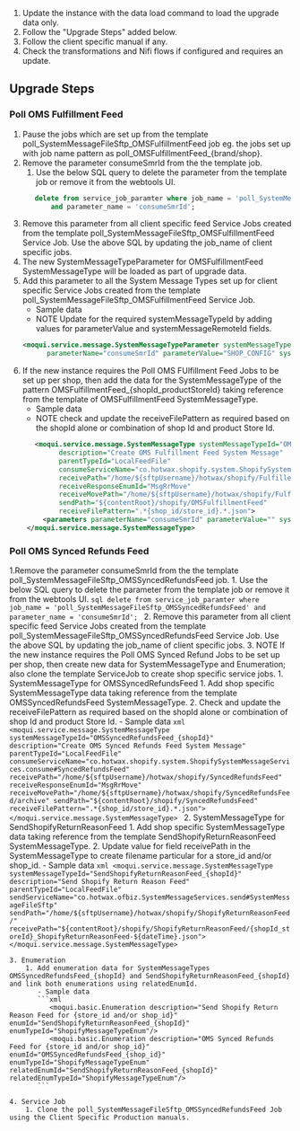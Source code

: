 1. Update the instance with the data load command to load the upgrade data only.
2. Follow the "Upgrade Steps" added below.
3. Follow the client specific manual if any.
4. Check the transformations and Nifi flows if configured and requires an update.

## Upgrade Steps
### Poll OMS Fulfillment Feed
1. Pause the jobs which are set up from the template poll_SystemMessageFileSftp_OMSFulfillmentFeed job eg. the jobs set up with job name pattern as  poll_OMSFulfillmentFeed_{brand/shop}.
2. Remove the parameter consumeSmrId from the the template job.
    1. Use the below SQL query to delete the parameter from the template job or remove it from the webtools UI.
    ```sql
       delete from service_job_paramter where job_name = 'poll_SystemMessageFileSftp_OMSFulfillmentFeed' 
           and parameter_name = 'consumeSmrId';
    ```
3. Remove this parameter from all client specific feed Service Jobs created from the template poll_SystemMessageFileSftp_OMSFulfillmentFeed Service Job. Use the above SQL by updating the job_name of client specific jobs.
4. The new SystemMessageTypeParameter for OMSFulfillmentFeed SystemMessageType will be loaded as part of upgrade data.
5. Add this parameter to all the System Message Types set up for client specific Service Jobs created from the template poll_SystemMessageFileSftp_OMSFulfillmentFeed Service Job.
   - Sample data
   - NOTE Update for the required systemMessageTypeId by adding values for parameterValue and systemMessageRemoteId fields.
    ```xml
   <moqui.service.message.SystemMessageTypeParameter systemMessageTypeId="OMSFulfillmentFeed" 
          parameterName="consumeSmrId" parameterValue="SHOP_CONFIG" systemMessageRemoteId="RemoteSftp"/>
   ```   
7. If the new instance requires the Poll OMS FUlfillment Feed Jobs to be set up per shop, then add the data for the SystemMessageType of the pattern OMSFulfillmentFeed_{shopId_productStoreId} taking reference from the template of OMSFulfillmentFeed SystemMessageType.
   - Sample data
   - NOTE check and update the receiveFilePattern as required based on the shopId alone or combination of shop Id and product Store Id.
   ```xml
      <moqui.service.message.SystemMessageType systemMessageTypeId="OMSFulfillmentFeed_{SHOPID_STOREID}"
            description="Create OMS Fulfillment Feed System Message"
            parentTypeId="LocalFeedFile"
            consumeServiceName="co.hotwax.shopify.system.ShopifySystemMessageServices.consume#FulfillmentFeed"
            receivePath="/home/${sftpUsername}/hotwax/shopify/FulfilledOrderItems"
            receiveResponseEnumId="MsgRrMove"
            receiveMovePath="/home/${sftpUsername}/hotwax/shopify/FulfilledOrderItems/archive"
            sendPath="${contentRoot}/shopify/OMSFulfillmentFeed"
            receiveFilePattern=".*{shop_id/store_id}.*.json">
        <parameters parameterName="consumeSmrId" parameterValue="" systemMessageRemoteId=""/>
    </moqui.service.message.SystemMessageType>
   ```
   
### Poll OMS Synced Refunds Feed
1.Remove the parameter consumeSmrId from the the template poll_SystemMessageFileSftp_OMSSyncedRefundsFeed job.
    1. Use the below SQL query to delete the parameter from the template job or remove it from the webtools UI.
    ```sql
      delete from service_job_paramter where job_name = 'poll_SystemMessageFileSftp_OMSSyncedRefundsFeed' and parameter_name = 'consumeSmrId';
    ```
2. Remove this parameter from all client specific feed Service Jobs created from the template poll_SystemMessageFileSftp_OMSSyncedRefundsFeed Service Job. Use the above SQL by updating the job_name of client specific jobs.
3. NOTE If the new instance requires the Poll OMS Synced Refund Jobs to be set up per shop, then create new data for SystemMessageType and Enumeration; also clone the template ServiceJob to create shop specific service jobs.
    1. SystemMessageType for OMSSyncedRefundsFeed
        1. Add shop specific SystemMessageType data taking reference from the template OMSSyncedRefundsFeed SystemMessageType.
        2. Check and update the receiveFilePattern as required based on the shopId alone or combination of shop Id and product Store Id.
           - Sample data
           ```xml
              <moqui.service.message.SystemMessageType systemMessageTypeId="OMSSyncedRefundsFeed_{shopId}"
                    description="Create OMS Synced Refunds Feed System Message"
                    parentTypeId="LocalFeedFile"
                    consumeServiceName="co.hotwax.shopify.system.ShopifySystemMessageServices.consume#SyncedRefundsFeed"
                    receivePath="/home/${sftpUsername}/hotwax/shopify/SyncedRefundsFeed"
                    receiveResponseEnumId="MsgRrMove"
                    receiveMovePath="/home/${sftpUsername}/hotwax/shopify/SyncedRefundsFeed/archive"
                    sendPath="${contentRoot}/shopify/SyncedRefundsFeed"
                    receiveFilePattern=".*{shop_id/store_id}.*.json">
              </moqui.service.message.SystemMessageType>
           ```
   2. SystemMessageType for SendShopifyReturnReasonFeed
       1. Add shop specific SystemMessageType data taking reference from the template SendShopifyReturnReasonFeed SystemMessageType.
       2. Update value for field receivePath in the SystemMessageType to create filename particular for a store_id and/or shop_id.
           - Sample data
           ```xml
              <moqui.service.message.SystemMessageType systemMessageTypeId="SendShopifyReturnReasonFeed_{shopId}"
                    description="Send Shopify Return Reason Feed"
                    parentTypeId="LocalFeedFile"
                    sendServiceName="co.hotwax.ofbiz.SystemMessageServices.send#SystemMessageFileSftp"
                    sendPath="/home/${sftpUsername}/hotwax/shopify/ShopifyReturnReasonFeed/"
                    receivePath="${contentRoot}/shopify/ShopifyReturnReasonFeed/{shopId_storeId}_ShopifyReturnReasonFeed-${dateTime}.json">
              </moqui.service.message.SystemMessageType>
           ```

    3. Enumeration 
        1. Add enumeration data for SystemMessageTypes OMSSyncedRefundsFeed_{shopId} and SendShopifyReturnReasonFeed_{shopId} and link both enumerations using relatedEnumId.
           - Sample data
           ```xml
              <moqui.basic.Enumeration description="Send Shopify Return Reason Feed for {store_id and/or shop_id}" enumId="SendShopifyReturnReasonFeed_{shopId}" enumTypeId="ShopifyMessageTypeEnum"/>
              <moqui.basic.Enumeration description="OMS Synced Refunds Feed for {store_id and/or shop_id}" enumId="OMSSyncedRefundsFeed_{shop_id}" enumTypeId="ShopifyMessageTypeEnum" relatedEnumId="SendShopifyReturnReasonFeed_{shopId}" relatedEnumTypeId="ShopifyMessageTypeEnum"/>
           ```

    4. Service Job 
        1. Clone the poll_SystemMessageFileSftp_OMSSyncedRefundsFeed Job using the Client Specific Production manuals.
